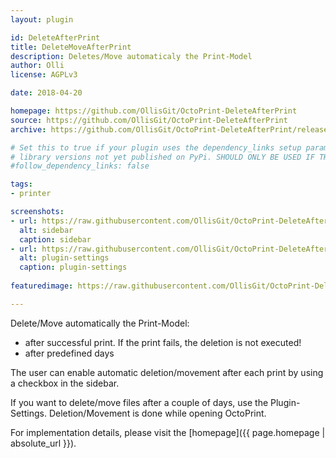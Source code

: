 ```yaml
---
layout: plugin

id: DeleteAfterPrint
title: DeleteMoveAfterPrint
description: Deletes/Move automaticaly the Print-Model
author: Olli
license: AGPLv3

date: 2018-04-20

homepage: https://github.com/OllisGit/OctoPrint-DeleteAfterPrint
source: https://github.com/OllisGit/OctoPrint-DeleteAfterPrint
archive: https://github.com/OllisGit/OctoPrint-DeleteAfterPrint/releases/latest/download/master.zip

# Set this to true if your plugin uses the dependency_links setup parameter to include
# library versions not yet published on PyPi. SHOULD ONLY BE USED IF THERE IS NO OTHER OPTION!
#follow_dependency_links: false

tags:
- printer

screenshots:
- url: https://raw.githubusercontent.com/OllisGit/OctoPrint-DeleteAfterPrint/master/screenshots/sidebar.jpg
  alt: sidebar
  caption: sidebar
- url: https://raw.githubusercontent.com/OllisGit/OctoPrint-DeleteAfterPrint/master/screenshots/plugin-settings.jpg
  alt: plugin-settings
  caption: plugin-settings
  
featuredimage: https://raw.githubusercontent.com/OllisGit/OctoPrint-DeleteAfterPrint/master/screenshots/sidebar.jpg

---
```


Delete/Move automatically the Print-Model: 
* after successful print. If the print fails, the deletion is not executed!
* after predefined days

The user can enable automatic deletion/movement after each print by using a checkbox in the sidebar.

If you want to delete/move files after a couple of days, use the Plugin-Settings. Deletion/Movement is done while opening OctoPrint.

For implementation details, please visit the [homepage]({{ page.homepage | absolute_url }}).
